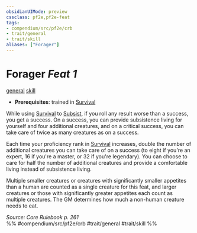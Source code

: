 ```yaml
---
obsidianUIMode: preview
cssclass: pf2e,pf2e-feat
tags:
- compendium/src/pf2e/crb
- trait/general
- trait/skill
aliases: ["Forager"]
---
```

# Forager  *Feat 1*  
[general](rules/traits/general.md)  [skill](rules/traits/skill.md)  

- **Prerequisites**: trained in [Survival](compendium/skills.md#Survival)

While using [Survival](compendium/skills.md#Survival) to [Subsist](rules/actions/subsist.md), if you roll any result worse than a success, you get a success. On a success, you can provide subsistence living for yourself and four additional creatures, and on a critical success, you can take care of twice as many creatures as on a success.

Each time your proficiency rank in [Survival](compendium/skills.md#Survival) increases, double the number of additional creatures you can take care of on a success (to eight if you're an expert, 16 if you're a master, or 32 if you're legendary). You can choose to care for half the number of additional creatures and provide a comfortable living instead of subsistence living.

Multiple smaller creatures or creatures with significantly smaller appetites than a human are counted as a single creature for this feat, and larger creatures or those with significantly greater appetites each count as multiple creatures. The GM determines how much a non-human creature needs to eat.

*Source: Core Rulebook p. 261*  
%% #compendium/src/pf2e/crb #trait/general #trait/skill %%